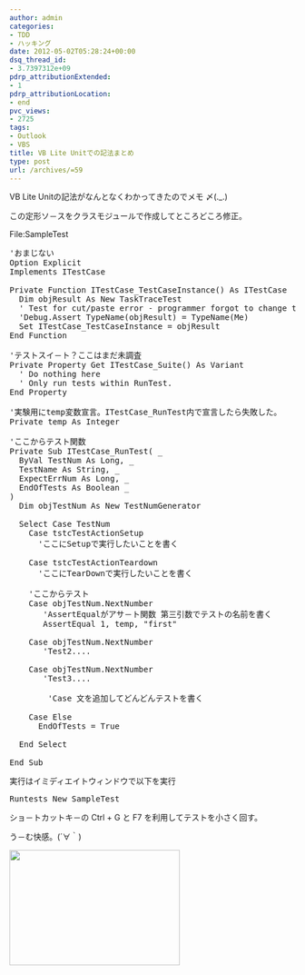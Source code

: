 ```yaml
---
author: admin
categories:
- TDD
- ハッキング
date: 2012-05-02T05:28:24+00:00
dsq_thread_id:
- 3.7397312e+09
pdrp_attributionExtended:
- 1
pdrp_attributionLocation:
- end
pvc_views:
- 2725
tags:
- Outlook
- VBS
title: VB Lite Unitでの記法まとめ
type: post
url: /archives/=59
---
```


VB Lite Unitの記法がなんとなくわかってきたのでメモ 〆(._.)
  
この定形ソ－スをクラスモジュールで作成してところどころ修正。

File:SampleTest

<pre lang="vb">'おまじない
Option Explicit
Implements ITestCase

Private Function ITestCase_TestCaseInstance() As ITestCase
  Dim objResult As New TaskTraceTest
  ' Test for cut/paste error - programmer forgot to change type of objResult.
  'Debug.Assert TypeName(objResult) = TypeName(Me)
  Set ITestCase_TestCaseInstance = objResult
End Function

'テストスイ－ト？ここはまだ未調査
Private Property Get ITestCase_Suite() As Variant
  ' Do nothing here
  ' Only run tests within RunTest.
End Property

'実験用にtemp変数宣言。ITestCase_RunTest内で宣言したら失敗した。
Private temp As Integer

'ここからテスト関数
Private Sub ITestCase_RunTest( _
  ByVal TestNum As Long, _
  TestName As String, _
  ExpectErrNum As Long, _
  EndOfTests As Boolean _
)
  Dim objTestNum As New TestNumGenerator

  Select Case TestNum
    Case tstcTestActionSetup
      'ここにSetupで実行したいことを書く

    Case tstcTestActionTeardown
      'ここにTearDownで実行したいことを書く
    
    'ここからテスト  
    Case objTestNum.NextNumber
       'AssertEqualがアサ－ト関数 第三引数でテストの名前を書く
       AssertEqual 1, temp, "first"

    Case objTestNum.NextNumber
       'Test2....

    Case objTestNum.NextNumber
       'Test3....

        'Case 文を追加してどんどんテストを書く

    Case Else
      EndOfTests = True

  End Select

End Sub
</pre>

実行はイミディエイトウィンドウで以下を実行

<pre>Runtests New SampleTest
</pre>

ショ－トカットキ－の Ctrl + G と F7 を利用してテストを小さく回す。
  
う－む快感。(´∀｀)
  
[<img src="https://hmi-me.ciao.jp/wordpress/wp-content/uploads/SnapCrab_VB-Lite-Unit-Test-Results_2012-5-2_14-32-3_No-00-300x203.png" alt="" title="SnapCrab_VB Lite Unit - Test Results_2012-5-2_14-32-3_No-00" width="300" height="203" class="alignnone size-medium wp-image-61" />][1]

 [1]: https://hmi-me.ciao.jp/wordpress/wp-content/uploads/SnapCrab_VB-Lite-Unit-Test-Results_2012-5-2_14-32-3_No-00.png